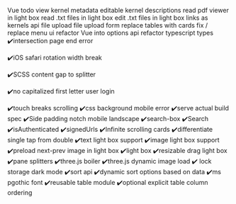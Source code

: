 
Vue todo
view kernel metadata
editable kernel descriptions
read pdf viewer in light box 
read .txt files in light box 
edit .txt files in light box
links as kernels 
api file upload
file upload form
replace tables with cards
fix / replace menu ui
refactor Vue into options api
refactor typescript types 
✔️intersection page end error

✔️iOS safari rotation width break


✔️SCSS content gap to splitter

✔️no capitalized first letter user login

✔️touch breaks scrolling 
✔️css background mobile error
✔️serve actual build spec
✔️Side padding notch mobile landscape
✔️search-box 
✔️Search
✔️isAuthenticated
✔️signedUrls
✔️Infinite scrolling cards
✔️differentiate single tap from double
✔️text light box support
✔️image light box support
✔️preload next-prev image in light box
✔️light box
✔️resizable drag light box
✔️pane splitters
✔️three.js boiler
✔️three.js dynamic image load
✔️ lock storage dark mode 
✔️sort api
✔️dynamic sort options based on data
✔️ms pgothic font 
✔️reusable table module
✔️optional explicit table column ordering
